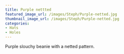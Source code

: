 ```yaml
---
title: Purple nettted
featured_image_url: /images/Steph/Purple-netted.jpg
thumbnail_image_url: /images/Steph/Purple-netted.jpg
categories: 
- Hats
- Holes
---
```

Purple slouchy beanie with a netted pattern. 
